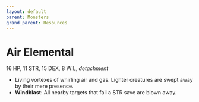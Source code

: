 ```yaml
---
layout: default
parent: Monsters
grand_parent: Resources
---
```


# Air Elemental

16 HP, 11 STR, 15 DEX, 8 WIL, _detachment_

- Living vortexes of whirling air and gas. Lighter creatures are swept away by their mere presence.
- **Windblast**: All nearby targets that fail a STR save are blown away. 
